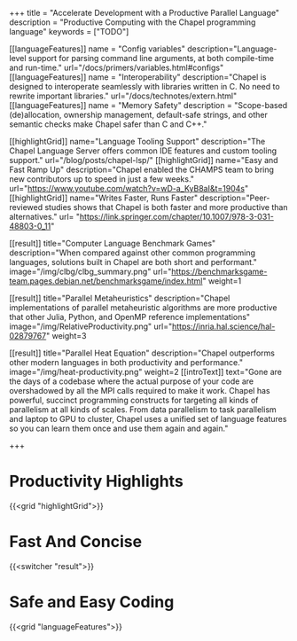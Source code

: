 +++
title = "Accelerate Development with a Productive Parallel Language"
description = "Productive Computing with the Chapel programming language"
keywords = ["TODO"]


[[languageFeatures]]
  name = "Config variables"
  description="Language-level support for parsing command line arguments, at both compile-time and run-time."
  url="/docs/primers/variables.html#configs"
[[languageFeatures]]
  name = "Interoperability"
  description="Chapel is designed to interoperate seamlessly with libraries written in C. No need to rewrite important libraries."
  url="/docs/technotes/extern.html"
[[languageFeatures]]
  name = "Memory Safety"
  description = "Scope-based (de)allocation, ownership management, default-safe strings, and other semantic checks make Chapel safer than C and C++."

[[highlightGrid]]
  name="Language Tooling Support"
  description="The Chapel Language Server offers common IDE features and  custom tooling support."
  url="/blog/posts/chapel-lsp/"
[[highlightGrid]]
  name="Easy and Fast Ramp Up"
  description="Chapel enabled the CHAMPS team to bring new contributors up to speed in just a few weeks."
  url="https://www.youtube.com/watch?v=wD-a_KyB8aI&t=1904s"
[[highlightGrid]]
  name="Writes Faster, Runs Faster"
  description="Peer-reviewed studies shows that Chapel is both faster and more productive than alternatives."
  url= "https://link.springer.com/chapter/10.1007/978-3-031-48803-0_11"

[[result]]
  title="Computer Language Benchmark Games"
  description="When compared against other common programming languages, solutions built in Chapel are both short and performant."
  image="/img/clbg/clbg_summary.png"
  url="https://benchmarksgame-team.pages.debian.net/benchmarksgame/index.html"
  weight=1

[[result]]
  title="Parallel Metaheuristics"
  description="Chapel implementations of parallel metaheuristic algorithms are more productive that other Julia, Python, and OpenMP reference implementations"
  image="/img/RelativeProductivity.png"
  url="https://inria.hal.science/hal-02879767"
  weight=3

[[result]]
  title="Parallel Heat Equation"
  description="Chapel outperforms other modern languages in both productivity and performance."
  image="/img/heat-productivity.png"
  weight=2
[[introText]]
text="Gone are the days of a codebase where the actual purpose of your code are overshadowed by all the MPI calls required to make it work. Chapel has powerful, succinct programming constructs for targeting all kinds of parallelism at all kinds of scales. From data parallelism to task parallelism and laptop to GPU to cluster, Chapel uses a unified set of language features so you can learn them once and use them again and again."

+++


# Productivity Highlights

{{<grid "highlightGrid">}}

# Fast And Concise 

{{<switcher "result">}}

# Safe and Easy Coding

{{<grid "languageFeatures">}}
